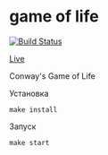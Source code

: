 # game of life
[![Build Status](https://travis-ci.org/aimmlegate/game-of-life.svg?branch=master)](https://travis-ci.org/aimmlegate/game-of-life)

[Live](http://stupid-life.surge.sh/)

Conway's Game of Life 

Установка
```
make install
```
Запуск
```
make start
```

